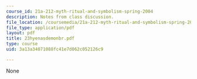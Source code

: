```yaml
---
course_id: 21a-212-myth-ritual-and-symbolism-spring-2004
description: Notes from class discussion.
file_location: /coursemedia/21a-212-myth-ritual-and-symbolism-spring-2004/3a13a34071088fc41e7d062c052126c9_23hyenasdemonbr.pdf
file_type: application/pdf
layout: pdf
title: 23hyenasdemonbr.pdf
type: course
uid: 3a13a34071088fc41e7d062c052126c9

---
```

None